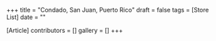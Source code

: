 +++
title = "Condado, San Juan, Puerto Rico"
draft = false
tags = [Store List]
date = ""

[Article]
contributors = []
gallery = []
+++
